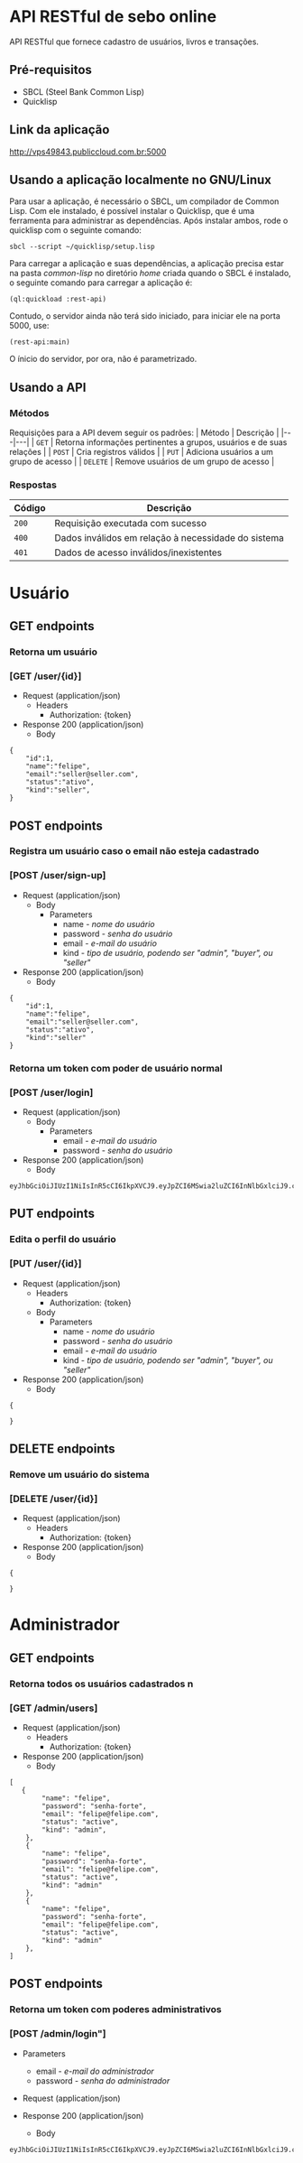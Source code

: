 # API RESTful de sebo online
API RESTful que fornece cadastro de usuários, livros e transações.

## Pré-requisitos
* SBCL (Steel Bank Common Lisp)
* Quicklisp
  
## Link da aplicação
http://vps49843.publiccloud.com.br:5000

## Usando a aplicação localmente no GNU/Linux
Para usar a aplicação, é necessário o SBCL, um compilador de Common Lisp. Com ele instalado, é possível instalar o Quicklisp, que é uma ferramenta para administrar as dependências. Após instalar ambos, rode o quicklisp com o seguinte comando:
```
sbcl --script ~/quicklisp/setup.lisp
```
Para carregar a aplicação e suas dependências, a aplicação precisa estar na pasta *common-lisp* no diretório *home* criada quando o SBCL é instalado, o seguinte comando para carregar a aplicação é:
```
(ql:quickload :rest-api)
```
Contudo, o servidor ainda não terá sido iniciado, para iniciar ele na porta 5000, use:
```
(rest-api:main)
```
O ínicio do servidor, por ora, não é parametrizado.

## Usando a API
### Métodos
Requisições para a API devem seguir os padrões:
| Método | Descrição |
|---|---|
| `GET` | Retorna informações pertinentes a grupos, usuários e de suas relações |
| `POST` | Cria registros válidos |
| `PUT` | Adiciona usuários a um grupo de acesso |
| `DELETE` | Remove usuários de um grupo de acesso |



### Respostas
| Código | Descrição |
|---|---|
| `200` | Requisição executada com sucesso |
| `400` | Dados inválidos em relação à necessidade do sistema |
| `401` | Dados de acesso inválidos/inexistentes |

# Usuário

## GET endpoints

### Retorna um usuário
### [GET /user/{id}]

+ Request (application/json)
    + Headers
        + Authorization: {token}
+ Response 200 (application/json)
    + Body
```
{
    "id":1,
    "name":"felipe",
    "email":"seller@seller.com",
    "status":"ativo",
    "kind":"seller",
}
```

## POST endpoints

### Registra um usuário caso o email não esteja cadastrado
### [POST /user/sign-up]
+ Request (application/json)
    + Body
        + Parameters
            + name - *nome do usuário*
            + password - *senha do usuário*
            + email - *e-mail do usuário*
            + kind - *tipo de usuário, podendo ser "admin", "buyer", ou "seller"*
+ Response 200 (application/json)
    + Body
```
{
    "id":1,
    "name":"felipe",
    "email":"seller@seller.com",
    "status":"ativo",
    "kind":"seller"
}
```

### Retorna um token com poder de usuário normal
### [POST /user/login]
+ Request (application/json)
    + Body
        + Parameters
            + email - *e-mail do usuário*
            + password - *senha do usuário*
+ Response 200 (application/json)
    + Body
```
eyJhbGciOiJIUzI1NiIsInR5cCI6IkpXVCJ9.eyJpZCI6MSwia2luZCI6InNlbGxlciJ9.cMNAieYJiZgOewKulhyoIqUiikhnrhjz6mr8LpRVdHo
```
## PUT endpoints

### Edita o perfil do usuário
### [PUT /user/{id}]
+ Request (application/json)
    + Headers
        + Authorization: {token}
    + Body
        + Parameters
            + name - *nome do usuário*
            + password - *senha do usuário*
            + email - *e-mail do usuário*
            + kind - *tipo de usuário, podendo ser "admin", "buyer", ou "seller"*
+ Response 200 (application/json)
    + Body
```
{

}
```

## DELETE endpoints

### Remove um usuário do sistema
### [DELETE /user/{id}]

+ Request (application/json)
    + Headers
        + Authorization: {token}
+ Response 200 (application/json)
    + Body
```
{

}
```
# Administrador

## GET endpoints

### Retorna todos os usuários cadastrados n
### [GET /admin/users]

+ Request (application/json)
    + Headers
        + Authorization: {token}
+ Response 200 (application/json)
    + Body
```
[
   {
        "name": "felipe",
        "password": "senha-forte",
        "email": "felipe@felipe.com",
        "status": "active",
        "kind": "admin",
    },
    {
        "name": "felipe",
        "password": "senha-forte",
        "email": "felipe@felipe.com",
        "status": "active",
        "kind": "admin"
    },
    {
        "name": "felipe",
        "password": "senha-forte",
        "email": "felipe@felipe.com",
        "status": "active",
        "kind": "admin"
    },
]
```

## POST endpoints

### Retorna um token com poderes administrativos
### [POST /admin/login"]
+ Parameters
    + email - *e-mail do administrador*
    + password - *senha do administrador*
+ Request (application/json)

+ Response 200 (application/json)
    + Body
```
eyJhbGciOiJIUzI1NiIsInR5cCI6IkpXVCJ9.eyJpZCI6MSwia2luZCI6InNlbGxlciJ9.cMNAieYJiZgOewKulhyoIqUiikhnrhjz6mr8LpRVdHo
```
